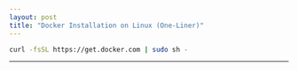 ```yaml
---
layout: post
title: "Docker Installation on Linux (One-Liner)"
---
```



```bash
curl -fsSL https://get.docker.com | sudo sh -
```

---
